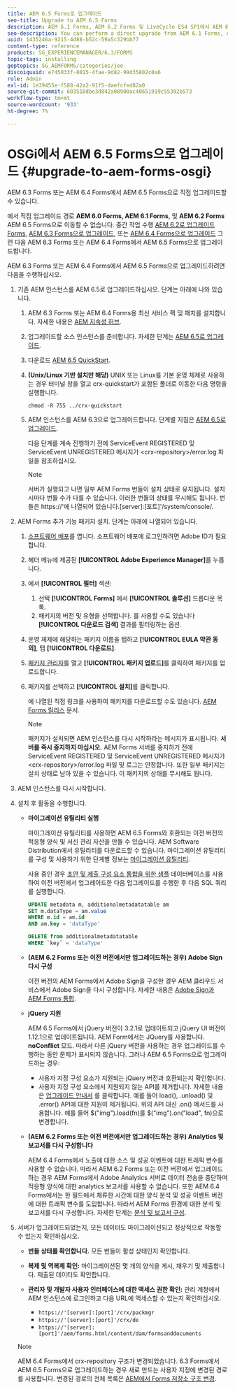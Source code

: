 ```yaml
---
title: AEM 6.5 Forms로 업그레이드
seo-title: Upgrade to AEM 6.5 Forms
description: AEM 6.1 Forms, AEM 6.2 Forms 및 LiveCycle ES4 SP1에서 AEM 6.3 Forms으로 직접 업그레이드할 수 있습니다.
seo-description: You can perform a direct upgrade from AEM 6.1 Forms, AEM 6.2 Forms, and LiveCycle ES4 SP1 to AEM 6.3 Forms.
uuid: 1435246a-9215-4d88-b52c-59a5c329bb77
content-type: reference
products: SG_EXPERIENCEMANAGER/6.3/FORMS
topic-tags: installing
geptopics: SG_AEMFORMS/categories/jee
discoiquuid: e745033f-8015-4fae-9d82-99d35802c0a6
role: Admin
exl-id: 1e39455e-f588-42a2-91f5-daefcfed82a0
source-git-commit: 603518dbe3d842a08900ac40651919c55392b573
workflow-type: tm+mt
source-wordcount: '933'
ht-degree: 7%

---
```


# OSGi에서 AEM 6.5 Forms으로 업그레이드 {#upgrade-to-aem-forms-osgi}

AEM 6.3 Forms 또는 AEM 6.4 Forms에서 AEM 6.5 Forms으로 직접 업그레이드할 수 있습니다.

에서 직접 업그레이드 경로 **AEM 6.0 Forms, AEM 6.1 Forms**, 및 **AEM 6.2 Forms** AEM 6.5 Forms으로 이동할 수 없습니다. 중간 작업 수행 [AEM 6.2로 업그레이드 Forms](https://helpx.adobe.com/experience-manager/6-2/forms/using/upgrade.html), [AEM 6.3 Forms으로 업그레이드](https://helpx.adobe.com/experience-manager/6-3/forms/using/upgrade.html), 또는 [AEM 6.4 Forms으로 업그레이드](/help/forms/using/upgrade.md) 그런 다음 AEM 6.3 Forms 또는 AEM 6.4 Forms에서 AEM 6.5 Forms으로 업그레이드합니다.

AEM 6.3 Forms 또는 AEM 6.4 Forms에서 AEM 6.5 Forms으로 업그레이드하려면 다음을 수행하십시오.

1. 기존 AEM 인스턴스를 AEM 6.5로 업그레이드하십시오. 단계는 아래에 나와 있습니다.

   1. AEM 6.3 Forms 또는 AEM 6.4 Forms용 최신 서비스 팩 및 패치를 설치합니다. 자세한 내용은 [AEM 지속성 허브](https://helpx.adobe.com/kr/experience-manager/aem-releases-updates.html).
   1. 업그레이드할 소스 인스턴스를 준비합니다. 자세한 단계는 [AEM 6.5로 업그레이드](/help/sites-deploying/upgrade.md).
   1. 다운로드 [AEM 6.5 QuickStart](/help/sites-deploying/deploy.md#getting%20the%20software).
   1. **(Unix/Linux 기반 설치만 해당)** UNIX 또는 Linux를 기본 운영 체제로 사용하는 경우 터미널 창을 열고 crx-quickstart가 포함된 폴더로 이동한 다음 명령을 실행합니다.

      `chmod -R 755 ../crx-quickstart`

   1. AEM 인스턴스를 AEM 6.3으로 업그레이드합니다. 단계별 지침은 [AEM 6.5로 업그레이드](/help/sites-deploying/upgrade.md).

      다음 단계를 계속 진행하기 전에 ServiceEvent REGISTERED 및 ServiceEvent UNREGISTERED 메시지가 &lt;crx-repository>/error.log 파일을 참조하십시오.

      >[!NOTE]
      >
      >서버가 실행되고 나면 일부 AEM Forms 번들이 설치 상태로 유지됩니다. 설치 시마다 번들 수가 다를 수 있습니다. 이러한 번들의 상태를 무시해도 됩니다. 번들은 https://&#39;에 나열되어 있습니다.[server]:[포트]&#39;/system/console/.

1. AEM Forms 추가 기능 패키지 설치. 단계는 아래에 나열되어 있습니다.

   1. [소프트웨어 배포](https://experience.adobe.com/downloads)를 엽니다. 소프트웨어 배포에 로그인하려면 Adobe ID가 필요합니다.
   1. 헤더 메뉴에 제공된 **[!UICONTROL Adobe Experience Manager]**&#x200B;를 누릅니다.
   1. 에서 **[!UICONTROL 필터]** 섹션:
      1. 선택 **[!UICONTROL Forms]** 에서 **[!UICONTROL 솔루션]** 드롭다운 목록.
      1. 패키지의 버전 및 유형을 선택합니다. 를 사용할 수도 있습니다 **[!UICONTROL 다운로드 검색]** 결과를 필터링하는 옵션.
   1. 운영 체제에 해당하는 패키지 이름을 탭하고 **[!UICONTROL EULA 약관 동의]**, 탭 **[!UICONTROL 다운로드]**.
   1. [패키지 관리자](https://docs.adobe.com/content/help/ko-KR/experience-manager-65/administering/contentmanagement/package-manager.html)를 열고 **[!UICONTROL 패키지 업로드]**&#x200B;를 클릭하여 패키지를 업로드합니다.
   1. 패키지를 선택하고 **[!UICONTROL 설치]**&#x200B;를 클릭합니다.

      에 나열된 직접 링크를 사용하여 패키지를 다운로드할 수도 있습니다. [AEM Forms 릴리스](https://helpx.adobe.com/kr/aem-forms/kb/aem-forms-releases.html) 문서.

      >[!NOTE]
      >
      >패키지가 설치되면 AEM 인스턴스를 다시 시작하라는 메시지가 표시됩니다. **서버를 즉시 중지하지 마십시오.** AEM Forms 서버를 중지하기 전에 ServiceEvent REGISTERED 및 ServiceEvent UNREGISTERED 메시지가 &lt;crx-repository>/error.log 파일 및 로그는 안정합니다. 또한 일부 패키지는 설치 상태로 남아 있을 수 있습니다. 이 패키지의 상태를 무시해도 됩니다.

1. AEM 인스턴스를 다시 시작합니다.

1. 설치 후 활동을 수행합니다.

   * **마이그레이션 유틸리티 실행**

      마이그레이션 유틸리티를 사용하면 AEM 6.5 Forms와 호환되는 이전 버전의 적응형 양식 및 서신 관리 자산을 만들 수 있습니다. AEM Software Distribution에서 유틸리티를 다운로드할 수 있습니다. 마이그레이션 유틸리티를 구성 및 사용하기 위한 단계별 정보는 [마이그레이션 유틸리티](../../forms/using/migration-utility.md).

      사용 중인 경우 [초안 및 제출 구성 요소 통합을 위한 샘플](https://helpx.adobe.com/experience-manager/6-3/forms/using/integrate-draft-submission-database.html) 데이터베이스를 사용하여 이전 버전에서 업그레이드한 다음 업그레이드를 수행한 후 다음 SQL 쿼리를 실행합니다.

      ```sql
      UPDATE metadata m, additionalmetadatatable am
      SET m.dataType = am.value
      WHERE m.id = am.id
      AND am.key = 'dataType'
      ```

      ```sql
      DELETE from additionalmetadatatable
      WHERE `key` = 'dataType'
      ```

   * **(AEM 6.2 Forms 또는 이전 버전에서만 업그레이드하는 경우) Adobe Sign 다시 구성**

      이전 버전의 AEM Forms에서 Adobe Sign을 구성한 경우 AEM 클라우드 서비스에서 Adobe Sign을 다시 구성합니다. 자세한 내용은 [Adobe Sign과 AEM Forms 통합](../../forms/using/adobe-sign-integration-adaptive-forms.md).

   * **jQuery 지원**

      AEM 6.5 Forms에서 jQuery 버전이 3.2.1로 업데이트되고 jQuery UI 버전이 1.12.1으로 업데이트됩니다. AEM Form에서는 JQuery를 사용합니다. **noConflict** 모드. 따라서 다른 jQuery 버전을 사용하는 경우 업그레이드를 수행하는 동안 문제가 표시되지 않습니다. 그러나 AEM 6.5 Forms으로 업그레이드하는 경우:

      * 사용자 지정 구성 요소가 지원되는 jQuery 버전과 호환되는지 확인합니다.
      * 사용자 지정 구성 요소에서 지원되지 않는 API를 제거합니다. 자세한 내용은 [업그레이드 안내서](https://jquery.com/upgrade-guide/3.0/) 를 클릭합니다. 예를 들어 load(), .unload() 및 .error() API에 대한 지원이 제거됩니다. 위의 API 대신 .on() 메서드를 사용합니다. 예를 들어 $(&quot;img&quot;).load(fn)를 $(&quot;img&quot;).on(&quot;load&quot;, fn)으로 변경합니다.
   * **(AEM 6.2 Forms 또는 이전 버전에서만 업그레이드하는 경우) Analytics 및 보고서를 다시 구성합니다**

      AEM 6.4 Forms에서 노출에 대한 소스 및 성공 이벤트에 대한 트래픽 변수를 사용할 수 없습니다. 따라서 AEM 6.2 Forms 또는 이전 버전에서 업그레이드하는 경우 AEM Forms에서 Adobe Analytics 서버로 데이터 전송을 중단하며 적응형 양식에 대한 analytics 보고서를 사용할 수 없습니다. 또한 AEM 6.4 Forms에서는 한 필드에서 체류한 시간에 대한 양식 분석 및 성공 이벤트 버전에 대한 트래픽 변수를 도입합니다. 따라서 AEM Forms 환경에 대한 분석 및 보고서를 다시 구성합니다. 자세한 단계는 [분석 및 보고서 구성](../../forms/using/configure-analytics-forms-documents.md).


1. 서버가 업그레이드되었는지, 모든 데이터도 마이그레이션되고 정상적으로 작동할 수 있는지 확인하십시오.

   * **번들 상태를 확인합니다.** 모든 번들이 활성 상태인지 확인합니다.
   * **복제 및 역복제 확인:** 마이그레이션된 몇 개의 양식을 게시, 채우기 및 제출합니다. 제출된 데이터도 확인합니다.
   * **관리자 및 개발자 사용자 인터페이스에 대한 액세스 권한 확인:** 관리 계정에서 AEM 인스턴스에 로그인하고 다음 URL에 액세스할 수 있는지 확인하십시오.

      * `https://'[server]:[port]'/crx/packmgr`
      * `https://'[server]:[port]'/crx/de`
      * `https://'[server]:[port]'/aem/forms.html/content/dam/formsanddocuments`

   >[!NOTE]
   AEM 6.4 Forms에서 crx-repository 구조가 변경되었습니다. 6.3 Forms에서 AEM 6.5 Forms으로 업그레이드하는 경우 새로 만드는 사용자 지정에 변경된 경로를 사용합니다. 변경된 경로의 전체 목록은 [AEM에서 Forms 저장소 구조 변경](/help/sites-deploying/forms-repository-restructuring-in-aem-6-5.md).
